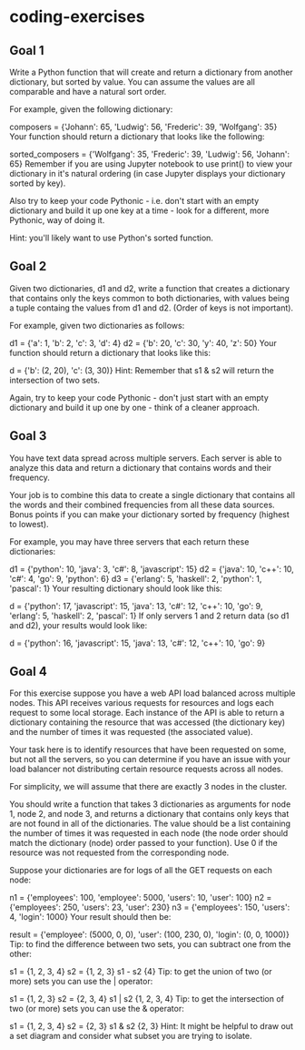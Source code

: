 # coding-exercises

## Goal 1
Write a Python function that will create and return a dictionary from another dictionary, but sorted by value. You can assume the values are all comparable and have a natural sort order.

For example, given the following dictionary:

composers = {'Johann': 65, 'Ludwig': 56, 'Frederic': 39, 'Wolfgang': 35}
Your function should return a dictionary that looks like the following:

sorted_composers = {'Wolfgang': 35,
                    'Frederic': 39, 
                    'Ludwig': 56,
                    'Johann': 65}
Remember if you are using Jupyter notebook to use print() to view your dictionary in it's natural ordering (in case Jupyter displays your dictionary sorted by key).

Also try to keep your code Pythonic - i.e. don't start with an empty dictionary and build it up one key at a time - look for a different, more Pythonic, way of doing it.

Hint: you'll likely want to use Python's sorted function.

## Goal 2
Given two dictionaries, d1 and d2, write a function that creates a dictionary that contains only the keys common to both dictionaries, with values being a tuple containg the values from d1 and d2. (Order of keys is not important).

For example, given two dictionaries as follows:

d1 = {'a': 1, 'b': 2, 'c': 3, 'd': 4}
d2 = {'b': 20, 'c': 30, 'y': 40, 'z': 50}
Your function should return a dictionary that looks like this:

d = {'b': (2, 20), 'c': (3, 30)}
Hint: Remember that s1 & s2 will return the intersection of two sets.

Again, try to keep your code Pythonic - don't just start with an empty dictionary and build it up one by one - think of a cleaner approach.

## Goal 3
You have text data spread across multiple servers. Each server is able to analyze this data and return a dictionary that contains words and their frequency.

Your job is to combine this data to create a single dictionary that contains all the words and their combined frequencies from all these data sources. Bonus points if you can make your dictionary sorted by frequency (highest to lowest).

For example, you may have three servers that each return these dictionaries:

d1 = {'python': 10, 'java': 3, 'c#': 8, 'javascript': 15}
d2 = {'java': 10, 'c++': 10, 'c#': 4, 'go': 9, 'python': 6}
d3 = {'erlang': 5, 'haskell': 2, 'python': 1, 'pascal': 1}
Your resulting dictionary should look like this:

d = {'python': 17,
     'javascript': 15,
     'java': 13,
     'c#': 12,
     'c++': 10,
     'go': 9,
     'erlang': 5,
     'haskell': 2,
     'pascal': 1}
If only servers 1 and 2 return data (so d1 and d2), your results would look like:

d = {'python': 16,
     'javascript': 15,
     'java': 13,
     'c#': 12,
     'c++': 10, 
     'go': 9}

## Goal 4
For this exercise suppose you have a web API load balanced across multiple nodes. This API receives various requests for resources and logs each request to some local storage. Each instance of the API is able to return a dictionary containing the resource that was accessed (the dictionary key) and the number of times it was requested (the associated value).

Your task here is to identify resources that have been requested on some, but not all the servers, so you can determine if you have an issue with your load balancer not distributing certain resource requests across all nodes.

For simplicity, we will assume that there are exactly 3 nodes in the cluster.

You should write a function that takes 3 dictionaries as arguments for node 1, node 2, and node 3, and returns a dictionary that contains only keys that are not found in all of the dictionaries. The value should be a list containing the number of times it was requested in each node (the node order should match the dictionary (node) order passed to your function). Use 0 if the resource was not requested from the corresponding node.

Suppose your dictionaries are for logs of all the GET requests on each node:

n1 = {'employees': 100, 'employee': 5000, 'users': 10, 'user': 100}
n2 = {'employees': 250, 'users': 23, 'user': 230}
n3 = {'employees': 150, 'users': 4, 'login': 1000}
Your result should then be:

result = {'employee': (5000, 0, 0),
          'user': (100, 230, 0),
          'login': (0, 0, 1000)}
Tip: to find the difference between two sets, you can subtract one from the other:

s1 = {1, 2, 3, 4}
s2 = {1, 2, 3}
s1 - s2
{4}
Tip: to get the union of two (or more) sets you can use the | operator:

s1 = {1, 2, 3}
s2 = {2, 3, 4}
s1 | s2
{1, 2, 3, 4}
Tip: to get the intersection of two (or more) sets you can use the & operator:

s1 = {1, 2, 3, 4}
s2 = {2, 3}
s1 & s2
{2, 3}
Hint: It might be helpful to draw out a set diagram and consider what subset you are trying to isolate.
